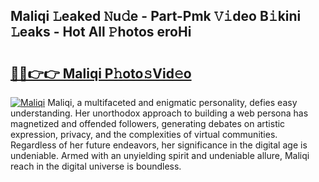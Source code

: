 ## Maliqi 𝙻eaked 𝙽u𝚍e - Part-Pmk 𝚅𝚒deo B𝚒kini 𝙻eaks - Hot All 𝙿hotos eroHi

# <h2><a href="http://ld6413.urlbe.top/?page=Maliqi">🔗🔗👉👉 Maliqi P𝚑oto𝚜Vid𝚎o</a></h2>

[![Maliqi](https://i.imgur.com/eBuTRDB.gif)](http://ld6413.urlbe.top/?page=Maliqi)
Maliqi, a multifaceted and enigmatic personality, defies easy understanding. Her unorthodox approach to building a web persona has magnetized and offended followers, generating debates on artistic expression, privacy, and the complexities of virtual communities. Regardless of her future endeavors, her significance in the digital age is undeniable. Armed with an unyielding spirit and undeniable allure, Maliqi reach in the digital universe is boundless.
